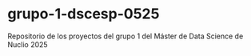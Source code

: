 # grupo-1-dscesp-0525
Repositorio de los proyectos del grupo 1 del Máster de Data Science de Nuclio 2025
